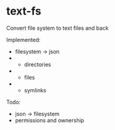# text-fs
Convert file system to text files and back

Implemented:
* filesystem -> json
* * directories
* * files
* * symlinks

Todo:
* json -> filesystem
* permissions and ownership

